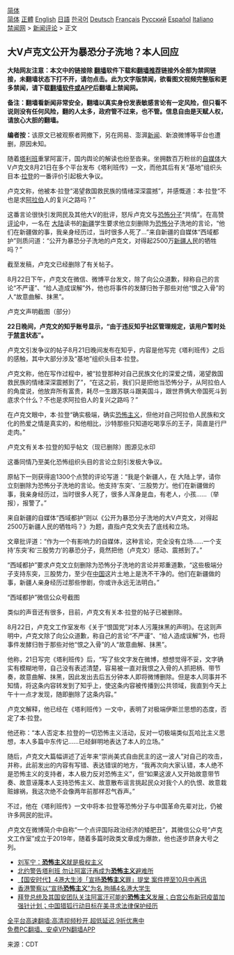  <!-- 面包屑导航 --> <div class="breadcrumb"><!-- GTranslate: https://gtranslate.io/ -->  <div class="switcher notranslate">  <div class="selected">  <a href="#" onclick="return false;"> 简体</a>  </div>  <div class="option">  <a href="https://www.bannedbook.org" onclick="doGTranslate('zh-CN|zh-CN');jQuery('div.switcher div.selected a').html(jQuery(this).html());return false;" title="简体中文" class="nturl selected"> 简体</a>  <a href="https://www.bannedbook.org/zh-tw/" onclick="doGTranslate('zh-CN|zh-TW');jQuery('div.switcher div.selected a').html(jQuery(this).html());return false;" title="繁體中文" class="nturl"> 正體</a>  <a href="https://www.bannedbook.org/en/" onclick="doGTranslate('zh-CN|en');jQuery('div.switcher div.selected a').html(jQuery(this).html());return false;" title="English" class="nturl"> English</a>  <a href="https://www.bannedbook.org/ja/" onclick="doGTranslate('zh-CN|ja');jQuery('div.switcher div.selected a').html(jQuery(this).html());return false;" title="日本語" class="nturl"> 日語</a>  <a href="https://www.bannedbook.org/ko/" onclick="doGTranslate('zh-CN|ko');jQuery('div.switcher div.selected a').html(jQuery(this).html());return false;" title="한국어" class="nturl"> 한국어</a>  <a href="https://www.bannedbook.org/de/" onclick="doGTranslate('zh-CN|de');jQuery('div.switcher div.selected a').html(jQuery(this).html());return false;" title="Deutsch" class="nturl"> Deutsch</a>  <a href="https://www.bannedbook.org/fr/" onclick="doGTranslate('zh-CN|fr');jQuery('div.switcher div.selected a').html(jQuery(this).html());return false;" title="Français" class="nturl"> Français</a>  <a href="https://www.bannedbook.org/ru/" onclick="doGTranslate('zh-CN|ru');jQuery('div.switcher div.selected a').html(jQuery(this).html());return false;" title="Русский" class="nturl"> Русский</a>  <a href="https://www.bannedbook.org/es/" onclick="doGTranslate('zh-CN|es');jQuery('div.switcher div.selected a').html(jQuery(this).html());return false;" title="Español" class="nturl"> Español</a>  <a href="https://www.bannedbook.org/it/" onclick="doGTranslate('zh-CN|it');jQuery('div.switcher div.selected a').html(jQuery(this).html());return false;" title="Italiano" class="nturl"> Italiano</a>  </div>  </div>      <div class='breadcrumb-sub'><!-- Breadcrumb NavXT 6.3.0 --> <a href="https://www.bannedbook.org/" class="home">禁闻网</a> &gt; <a href="https://www.bannedbook.org/bnews/comments/" class="category">新闻评论</a> &gt; 正文</div></div><h2>大V卢克文公开为暴恐分子洗地？本人回应</h2> <p class="notice"><b>大陆网友注意：本文中的链接除 <a href="https://github.com/bannedbook/fanqiang" >翻墙</a>软件下载和<a href="https://github.com/killgcd/justmysocks/blob/master/README.md">翻墙推荐</a>链接外全部为禁网链接，未翻墙状态下打不开，请勿点击。此为文字版禁闻，欲看图文视频完整版和更多禁闻，请下载<a href="https://github.com/bannedbook/fanqiang">翻墙软件或APP</a>后翻墙上禁闻网。</p><p>备注：翻墙看新闻非常安全，翻墙以真实身份发表敏感言论有一定风险，但只看不说则没有任何风险，翻的人太多，政府管不过来，也不管。信息自由是天赋人权，请放心大胆的翻墙。</b></p>  <div class="entry"> <p><strong>编者按：</strong>该原文已被观察者网撤下，另在网易、澎湃<span class='wp_keywordlink_affiliate'><a href="https://www.bannedbook.org/" title="新闻">新闻</a></span>、新浪微博等平台也遭删，原因未知。</p> <p>随着<a href="https://www.bannedbook.org/bnews/tag/%e5%a1%94%e5%88%a9%e7%8f%ad/" class="st_tag internal_tag" rel="tag" title="标签 塔利班 下的日志">塔利班</a>重掌阿富汗，国内舆论的解读也纷至沓来。坐拥数百万粉丝的<a href="https://www.bannedbook.org/bnews/tag/%e8%87%aa%e5%aa%92%e4%bd%93/" class="st_tag internal_tag" rel="tag" title="标签 自媒体 下的日志">自媒体</a>大V卢克文8月21日在多个平台发布《塔利班传》一文，而他其后有关“基地”组织头目本·<a href="https://www.bannedbook.org/bnews/tag/%E6%8B%89%E7%99%BB/" class="st_tag internal_tag" rel="tag" title="标签 拉登 下的日志">拉登</a>的一番评价引起极大争议。</p> <p>卢克文称，他被本·拉登“渴望救国救民族的情绪深深震撼”，并感慨道：本·拉登“不也是求<a href="https://www.bannedbook.org/bnews/tag/%e9%98%bf%e6%8b%89%e4%bc%af/" class="st_tag internal_tag" rel="tag" title="标签 阿拉伯 下的日志">阿拉伯</a>人的复兴之路吗？”</p> <p>这番言论很快引发网民及其他大V的批评，怒斥卢克文与<a href="https://www.bannedbook.org/bnews/tag/%e6%81%90%e6%80%96%e5%88%86%e5%ad%90/" class="st_tag internal_tag" rel="tag" title="标签 恐怖分子 下的日志">恐怖分子</a>“共情”。在高赞<span class='wp_keywordlink_affiliate'><a href="https://www.bannedbook.org/bnews/comments/" title="新闻评论" target="_blank">评论</a></span>中，一名在 <span class='wp_keywordlink_affiliate'><a href="https://www.bannedbook.org/" title="大陆" target="_blank">大陆</a></span>读书的<a href="https://www.bannedbook.org/bnews/tag/%e6%96%b0%e7%96%86/" class="st_tag internal_tag" rel="tag" title="标签 新疆 下的日志">新疆</a>学生要求他立刻删除为<a href="https://www.bannedbook.org/bnews/tag/%E6%81%90%E6%80%96%E5%88%86/" class="st_tag internal_tag" rel="tag" title="标签 恐怖分 下的日志">恐怖分</a>子洗地的言论，“他们在新疆做的事，我亲身经历过，当时很多人死了…”来自新疆的自媒体“西域都护”则质问道：“公开为暴恐分子洗地的卢克文，对得起2500万<a href="https://www.bannedbook.org/bnews/tag/%E6%96%B0%E7%96%86%E4%BA%BA/" class="st_tag internal_tag" rel="tag" title="标签 新疆人 下的日志">新疆人</a>民的牺牲吗？”</p> <p>截至发稿，卢克文已经删除了有关帖子。</p> <p>8月22日下午，卢克文在微信、微博平台发文，除了向公众道歉，辩称自己的言论“不严谨”、“给人造成误解”外，他也将事件的发酵归咎于那些对他“恨之入骨”的人“故意曲解、抹黑”。</p> <p>卢克文声明截图（部分）</p>  <p><strong>22日晚间，卢克文的知乎账号显示，“由于违反知乎社区管理规定，该用户暂时处于<span class='wp_keywordlink_affiliate'><a href="https://www.bannedbook.org/bnews/bblog/" title="禁言博客" target="_blank">禁言</a></span>状态”。</strong></p> <p>卢克文引发争议的帖子8月21日晚间发布在知乎，内容是他写完《塔利班传》之后的感触，其中大部分涉及“基地”组织头目本·拉登。</p> <p>卢克文称，他在写作过程中，被“拉登那种对自己民族文化的深爱之情，渴望救国救民族的情绪深深震撼到了”，“在这之前，我们只是把他当恐怖分子，从阿拉伯人的角度说，他放弃所有富贵，耗尽一生跟苏联斗跟美国斗，跟世界俩大帝国死斗到底求个什么？不也是求阿拉伯人的复兴之路吗？”</p> <p>在卢克文眼中，本·拉登“确实极端，确实<a href="https://www.bannedbook.org/bnews/tag/%e6%81%90%e6%80%96%e4%b8%bb%e4%b9%89/" class="st_tag internal_tag" rel="tag" title="标签 恐怖主义 下的日志">恐怖主义</a>，但他对自己阿拉伯人民族和文化的热爱之情是真实的，和他相比，沙特那些只知道吃喝享乐的王子，简直是行尸走肉。”</p> <p>卢克文有关本·拉登的知乎帖文（现已删除）图源见水印</p> <p>这番同情乃至美化恐怖组织头目的言论立刻引发极大争议。</p> <p>原帖下一则获得逾1300个点赞的评论写道：“我是个新疆人，在 大陆上学，请你立刻删除为恐怖分子洗地的言论。他支持‘东突’、‘三股势力’。他们在新疆做的事，我亲身经历过，当时很多人死了，很多人浑身是血，有老人，小孩……（举报），报警了。”</p>  <p>来自新疆的自媒体“西域都护”则以《公开为暴恐分子洗地的大V卢克文，对得起2500万新疆人民的牺牲吗？》为题，直指卢克文失去了底线和立场。</p> <p>文章批评道：“作为一个有影响力的自媒体，这种言论，完全没有立场……一个支持‘东突’和‘三股势力’的暴恐分子，竟然把他（卢克文）感动、震撼到了。”</p> <p>“西域都护”要求卢克文立刻删除为恐怖分子洗地的言论并郑重道歉，“这些极端分子支持东突，三股势力，至少在<span class='wp_keywordlink_affiliate'><a href="https://www.bannedbook.org/" title="中国" target="_blank">中国</a></span>这片土地上是洗不干净的。他们在新疆做的事，新疆人亲身经历过那些惨剧，你或许永远无法明白。”</p> <p>“西域都护”微信公众号截图</p> <p>类似的声音还有很多，目前，卢克文有关本·拉登的帖子已被删除。</p> <p>8月22日，卢克文工作室发布《关于“恨国党”对本人污蔑抹黑的声明》。在这则声明中，卢克文除了向公众道歉，称自己的言论“不严谨”、“给人造成误解”外，也将事件发酵归咎于那些对他“恨之入骨”的人“故意曲解、抹黑”。</p> <p>他称，21日写完《塔利班传》后，“写了些文字发在微博，想想觉得不妥，文字确实有模糊地带，自己没有表述清楚，容易被一直对我恨之入骨的人抓把柄、带节奏，故意曲解、抹黑，因此发出去后五分钟本人即将微博删除。但是本人同事并不知情，将这条内容转发到了知乎上，使这条内容被传播到公共领域，我直到今天上午十一点才发现，随即删除了这条内容。”</p>  <p>卢克文解释，他已经在《塔利班传》一文中，表明了对极端伊斯兰思想的态度，否定了本·拉登。</p> <p>他还称：“本人否定本.拉登的一切恐怖主义活动，反对一切极端类似瓦哈比主义思想，本人多篇中东传记……已经鲜明地表达了本人的立场。”</p> <p>随后，卢克文大篇幅讲述了近年来“崇尚美式自由民主的这一波人”对自己的攻击，并称，此前发出的内容有写错、表达错误的地方，“我再次向大家认错，本人绝不是恐怖主义的支持者，本人极力反对恐怖主义”，但“如果这波人又开始故意带节奏、故意诬蔑本人支持恐怖主义、故意散布谣言挑起民众对我个人的仇恨、故意栽赃嫁祸，我这次绝不会像两年前那样忍气吞声。”</p> <p>不过，他在《塔利班传》一文中将本·拉登等恐怖分子与中国革命先辈对比，仍被许多网民的批评。</p> <p>卢克文在微博简介中自称“一个点评国际政治经济的矮肥丑”，其微信公众号“卢克文工作室”成立于2019年，随着多篇时政类文章成为爆款，他也逐步跻身大号之列。</p> <ul class='op-related-articles' title='相关阅读'> <li><a href='https://www.bannedbook.org/bnews/baitai/20210824/1612238.html' target='_blank'>刘军宁：<b>恐怖主义</b>就是极权主义</a></li> <li><a href='https://www.bannedbook.org/bnews/comments/20210821/1610563.html' target='_blank'>北约警告塔利班 勿让阿富汗再成为<b>恐怖主义</b>避难所</a></li> <li><a href='https://www.bannedbook.org/bnews/headline/20210819/1609282.html' target='_blank'>【国安时代】4港大生涉「宣扬<b>恐怖主义</b>罪」提堂 案件押至10月中再讯</a></li> <li><a href='https://www.bannedbook.org/bnews/worldnews/20210819/1608970.html' target='_blank'>香港警察以“宣扬<b>恐怖主义</b>”为名 拘捕4名港大学生</a></li> <li><a href='https://www.bannedbook.org/bnews/worldnews/usa/20210819/1608969.html' target='_blank'>拜登总统及其国安团队关注阿富汗可能的<b>恐怖主义</b>发展；白宫公布新冠疫苗加强针计划；中国猎狐行动目标在美寻求法律保护经历</a></li> </ul> <p class="texttj"> <a href="https://github.com/bannedbook/fanqiang/wiki/V2ray%E6%9C%BA%E5%9C%BA" target="_blank">全平台高速翻墙:高清视频秒开,超低延迟,9折优惠中</a><br/> <a href="https://github.com/bannedbook/fanqiang/wiki/%E7%A6%81%E9%97%BB%E7%BD%91%E5%AE%89%E5%8D%93%E7%BF%BB%E5%A2%99%E6%96%B0%E9%97%BBAPP" target="_blank">免费PC翻墙、安卓VPN翻墙APP</a></p><p> 来源：CDT </p> <a name='sharetosocial'></a>  <div style="margin-bottom:5px;padding-bottom:5px;clear:both"> <div id="archive-pix-1" class="banner-ads"> <!-- AuctionX Display platform tag START --> <div id="26318x728x90x621x_ADSLOT2" clicktrack="%%CLICK_URL_ESC%%"></div> <!-- AuctionX Display platform tag END --> </div> <div id="archive-pix-2" class="banner-ads"> <!-- AuctionX Display platform tag START --> <div id="26315x300x250x621x_ADSLOT2" clicktrack="%%CLICK_URL_ESC%%"></div> <!-- AuctionX Display platform tag END --> </div> </div>  <div id="archive-pix-1" class="banner-ads"> <!-- AuctionX Display platform tag START --> <div id="26318x728x90x621x_ADSLOT3" clicktrack="%%CLICK_URL_ESC%%"></div> <!-- AuctionX Display platform tag END --> </div> </div><!--END ENTRY--> 